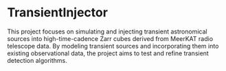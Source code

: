 # TransientInjector
This project focuses on simulating and injecting transient astronomical sources into high-time-cadence Zarr cubes derived from MeerKAT radio telescope data. By modeling transient sources and incorporating them into existing observational data, the project aims to test and refine transient detection algorithms. 
